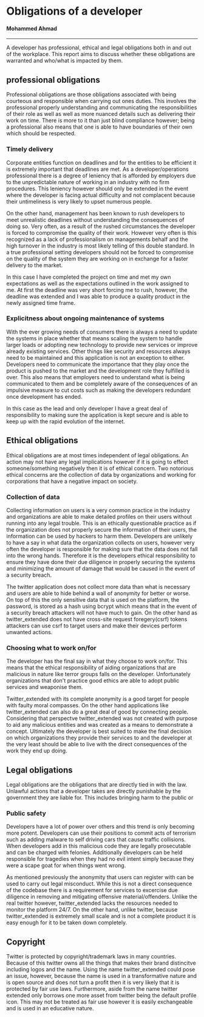 # Obligations of a developer
#### Mohammed Ahmad
---

A developer has professional, ethical and legal obligations both in and out of the workplace. This report aims to discuss whether these obligations are warranted and who/what is impacted by them.

## professional obligations
Professional obligations are those obligations associated with being courteous and responsible when carrying out ones duties. This involves the professional properly understanding and communicating the responsibilities of their role as well as well as more nuanced details such as delivering their work on time. There is more to it than just blind compliance however; being a professional also means that one is able to have boundaries of their own which should be respected.

### Timely delivery
Corporate entities function on deadlines and for the entities to be efficient it is extremely important that deadlines are met. As a developer/operations professional there is a degree of leniency that is afforded by employers due to the unpredictable nature of working in an industry with no firm procedures. This leniency however should only be extended in the event where the developer is facing actual difficulty and not complacent because their untimeliness is very likely to upset numerous people.

On the other hand, management has been known to rush developers to meet unrealistic deadlines without understanding the consequences of doing so. Very often, as a result of the rushed circumstances the developer is forced to compromise the quality of their work. However very often is this recognized as a lack of professionalism on managements behalf and the high turnover in the industry is most likely telling of this double standard. In a true professional setting developers should not be forced to compromise on the quality of the system they are working on in exchange for a faster delivery to the market.

In this case I have completed the project on time and met my own expectations as well as the expectations outlined in the work assigned to me. At first the deadline was very short forcing me to rush, however, the deadline was extended and I was able to produce a quality product in the newly assigned time frame.

### Explicitness about ongoing maintenance of systems
With the ever growing needs of consumers there is always a need to update the systems in place whether that means scaling the system to handle larger loads or adopting new technology to provide new services or improve already existing services. Other things like security and resources always need to be maintained and this application is not an exception to either. Developers need to communicate the importance that they play once the product is pushed to the market and the development role they fulfilled is over. This also means that employers need to understand what is being communicated to them and be completely aware of the consequences of an impulsive measure to cut costs such as making the developers redundant once development has ended. 

In this case as the lead and only developer I have a great deal of responsibility to making sure the application is kept secure and is able to keep up with the rapid evolution of the internet.

## Ethical obligations
Ethical obligations are at most times independent of legal obligations. An action may not have any legal implications however if it is going to effect someone/something negatively then it is of ethical concern. Two notorious ethical concerns are the collection of data by organizations and working for corporations that have a negative impact on society.

### Collection of data
Collecting information on users is a very common practice in the industry and organizations are able to make detailed profiles on their users without running into any legal trouble. This is an ethically questionable practice as if the organization does not properly secure the information of their users, the information can be used by hackers to harm them. Developers are unlikely to have a say in what data the organization collects on users, however very often the developer is responsible for making sure that the data does not fall into the wrong hands. Therefore it is the developers ethical responsibility to ensure they have done their due diligence in properly securing the systems and minimizing the amount of damage that would be caused in the event of a security breach.

The twitter application does not collect more data than what is necessary and users are able to hide behind a wall of anonymity for better or worse. On top of this the only sensitive data that is used on the platform, the password, is stored as a hash using bcrypt which means that in the event of a security breach attackers will not have much to gain. On the other hand as twitter_extended does not have cross-site request foregery(csrf) tokens attackers can use csrf to target users and make their devices perform unwanted actions.

### Choosing what to work on/for
The developer has the final say in what they choose to work on/for. This means that the ethical responsibility of aiding organizations that are malicious in nature like terror groups falls on the developer. Unfortunately organizations that don't practice good ethics are able to adopt public services and weaponise them. 

Twitter_extended with its complete anonymity is a good target for people with faulty moral compasses. On the other hand applications like twitter_extended can also do a great deal of good by connecting people. Considering that perspectve twitter_extended was not created with purpose to aid any malicious entities and was created as a means to demonstrate a concept. Ultimately the developer is best suited to make the final decision on which organizations they provide their services to and the developer at the very least should be able to live with the direct consequences of the work they end up doing. 

## Legal obligations
Legal obligations are the obligations that are directly tied in with the law. Unlawful actions that a developer takes are directly punishable by the government they are liable for. This includes bringing harm to the public or

### Public safety
Developers have a lot of power over others and this trend is only becoming more potent. Developers can use their positions to commit acts of terrorism such as adding malware to self driving cars that cause traffic collisions. When developers add in this malicious code they are legally prosecutable and can be charged with felonies. Additionally developers can be held responsible for tragedies when they had no evil intent simply because they were a scape goat for when things went wrong.

As mentioned previously the anonymity that users can register with can be used to carry out legal misconduct. While this is not a direct consequence of the codebase there is a requirement for services to excercise due diligence in removing and mitigating offensive material/offenders. Unlike the real twitter however, twitter_extended lacks the resources needed to monitor the platform 24/7. On the other hand, unlike twitter, because twitter_extended is extremely small scale and is not a complete product it is easy enough for it to be taken down completely.

## Copyright
Twitter is protected by copyright/trademark laws in many countries. Because of this twitter owns all the things that makes their brand distincitve including logos and the name. Using the name twitter_extended could pose an issue, however, because the name is used in a transformative nature and is open source and does not turn a profit then it is very likely that it is protected by fair use laws. Furthermore, aside from the name twitter extended only borrows one more asset from twitter being the default profile icon. This may not be treated as fair use however it is easily exchangeable and is used in an educative nature.

